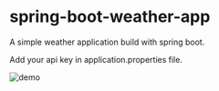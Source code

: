 # spring-boot-weather-app

A simple weather application build with spring boot. 

Add your api key in application.properties file. 

![demo](https://github.com/Nuralam51/spring-boot-weather-app/blob/88915fe93dee1565748a9775b6ceee4f89b694d4/src/main/resources/static/demo.png)
